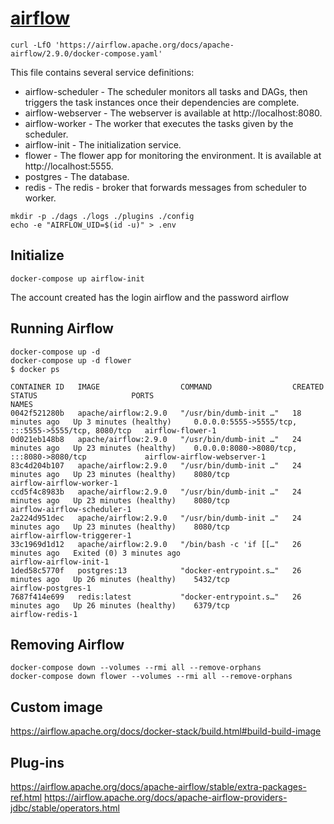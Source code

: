 # [airflow](https://airflow.apache.org/docs/apache-airflow/stable/howto/docker-compose/index.html)

```shell
curl -LfO 'https://airflow.apache.org/docs/apache-airflow/2.9.0/docker-compose.yaml'
```

This file contains several service definitions:

- airflow-scheduler - The scheduler monitors all tasks and DAGs, then triggers the task instances once their dependencies are complete.
- airflow-webserver - The webserver is available at http://localhost:8080.
- airflow-worker - The worker that executes the tasks given by the scheduler.
- airflow-init - The initialization service.
- flower - The flower app for monitoring the environment. It is available at http://localhost:5555.
- postgres - The database.
- redis - The redis - broker that forwards messages from scheduler to worker.


```shell
mkdir -p ./dags ./logs ./plugins ./config
echo -e "AIRFLOW_UID=$(id -u)" > .env
```

## Initialize
```shell
docker-compose up airflow-init
```

The account created has the login airflow and the password airflow

## Running Airflow
```shell
docker-compose up -d
docker-compose up -d flower
$ docker ps

CONTAINER ID   IMAGE                  COMMAND                  CREATED          STATUS                     PORTS                                                 NAMES
0042f521280b   apache/airflow:2.9.0   "/usr/bin/dumb-init …"   18 minutes ago   Up 3 minutes (healthy)     0.0.0.0:5555->5555/tcp, :::5555->5555/tcp, 8080/tcp   airflow-flower-1
0d021eb148b8   apache/airflow:2.9.0   "/usr/bin/dumb-init …"   24 minutes ago   Up 23 minutes (healthy)    0.0.0.0:8080->8080/tcp, :::8080->8080/tcp             airflow-airflow-webserver-1
83c4d204b107   apache/airflow:2.9.0   "/usr/bin/dumb-init …"   24 minutes ago   Up 23 minutes (healthy)    8080/tcp                                              airflow-airflow-worker-1
ccd5f4c8983b   apache/airflow:2.9.0   "/usr/bin/dumb-init …"   24 minutes ago   Up 23 minutes (healthy)    8080/tcp                                              airflow-airflow-scheduler-1
2a224d951dec   apache/airflow:2.9.0   "/usr/bin/dumb-init …"   24 minutes ago   Up 23 minutes (healthy)    8080/tcp                                              airflow-airflow-triggerer-1
33c1969d1d12   apache/airflow:2.9.0   "/bin/bash -c 'if [[…"   26 minutes ago   Exited (0) 3 minutes ago                                                         airflow-airflow-init-1
1ded58c5770f   postgres:13            "docker-entrypoint.s…"   26 minutes ago   Up 26 minutes (healthy)    5432/tcp                                              airflow-postgres-1
7687f414e699   redis:latest           "docker-entrypoint.s…"   26 minutes ago   Up 26 minutes (healthy)    6379/tcp                                              airflow-redis-1
```

## Removing Airflow
```shell
docker-compose down --volumes --rmi all --remove-orphans
docker-compose down flower --volumes --rmi all --remove-orphans
```

## Custom image
https://airflow.apache.org/docs/docker-stack/build.html#build-build-image


## Plug-ins
https://airflow.apache.org/docs/apache-airflow/stable/extra-packages-ref.html
https://airflow.apache.org/docs/apache-airflow-providers-jdbc/stable/operators.html
